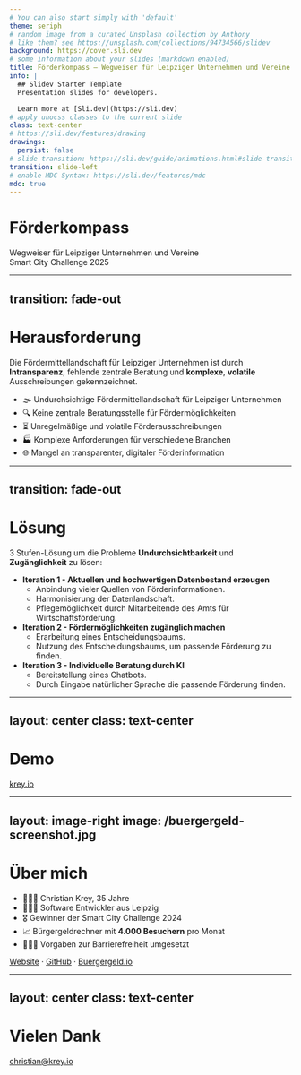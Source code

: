 ```yaml
---
# You can also start simply with 'default'
theme: seriph
# random image from a curated Unsplash collection by Anthony
# like them? see https://unsplash.com/collections/94734566/slidev
background: https://cover.sli.dev
# some information about your slides (markdown enabled)
title: Förderkompass – Wegweiser für Leipziger Unternehmen und Vereine
info: |
  ## Slidev Starter Template
  Presentation slides for developers.

  Learn more at [Sli.dev](https://sli.dev)
# apply unocss classes to the current slide
class: text-center
# https://sli.dev/features/drawing
drawings:
  persist: false
# slide transition: https://sli.dev/guide/animations.html#slide-transitions
transition: slide-left
# enable MDC Syntax: https://sli.dev/features/mdc
mdc: true
---
```


# Förderkompass

Wegweiser für Leipziger Unternehmen und Vereine
<br>
Smart City Challenge 2025

<!-- <div @click="$slidev.nav.next" class="mt-12 py-1">
  Press Space for next page <carbon:arrow-right />
</div> -->

<div class="abs-br m-6 text-xl">
  <a href="https://github.com/zeekrey/foerderkompass" target="_blank" class="slidev-icon-btn">
    <carbon:logo-github />
  </a>
</div>

<!--
The last comment block of each slide will be treated as slide notes. It will be visible and editable in Presenter Mode along with the slide. [Read more in the docs](https://sli.dev/guide/syntax.html#notes)
-->

---
transition: fade-out
---

# Herausforderung

Die Fördermittellandschaft für Leipziger Unternehmen ist durch **Intransparenz**, fehlende zentrale Beratung und **komplexe**, **volatile** Ausschreibungen gekennzeichnet.

- 🌫️ Undurchsichtige Fördermittellandschaft für Leipziger Unternehmen
- 🔍 Keine zentrale Beratungsstelle für Fördermöglichkeiten
- ⏳ Unregelmäßige und volatile Förderausschreibungen
- 🏭 Komplexe Anforderungen für verschiedene Branchen
- 🌐 Mangel an transparenter, digitaler Förderinformation

<!--
Here is another comment.
-->

---
transition: fade-out
---

# Lösung

3 Stufen-Lösung um die Probleme **Undurchsichtbarkeit** und **Zugänglichkeit** zu lösen:

<v-clicks>

- **Iteration 1 - Aktuellen und hochwertigen Datenbestand erzeugen**
  - Anbindung vieler Quellen von Förderinformationen.
  - Harmonisierung der Datenlandschaft.
  - Pflegemöglichkeit durch Mitarbeitende des Amts für Wirtschaftsförderung.
- **Iteration 2 - Fördermöglichkeiten zugänglich machen**
  - Erarbeitung eines Entscheidungsbaums.
  - Nutzung des Entscheidungsbaums, um passende Förderung zu finden.
- **Iteration 3 - Individuelle Beratung durch KI**
  - Bereitstellung eines Chatbots.
  - Durch Eingabe natürlicher Sprache die passende Förderung finden.

</v-clicks>

---
layout: center
class: text-center
---

# Demo


[krey.io](https://krey.io/foerderkompass)

---
layout: image-right
image: /buergergeld-screenshot.jpg
---

# Über mich

- 👨🏻‍🍳 Christian Krey, 35 Jahre
- 👨🏼‍💻 Software Entwickler aus Leipzig
- 🎖️ Gewinner der Smart City Challenge 2024
- 📈 Bürgergeldrechner mit **4.000 Besuchern** pro Monat
- 🧏🏻‍♀️ Vorgaben zur Barrierefreiheit umgesetzt

<div class="abs-b pl-16">

  [Website](https://krey.io) · [GitHub](https://github.com/zeekrey) · [Buergergeld.io](https://www.buergergeld.io/)

</div>



---
layout: center
class: text-center
---

# Vielen Dank

[christian@krey.io](mailto:christian@krey.io)

